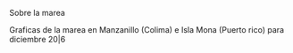 Sobre la marea

Graficas de la marea en Manzanillo (Colima) e Isla Mona (Puerto rico) para diciembre 20|6
